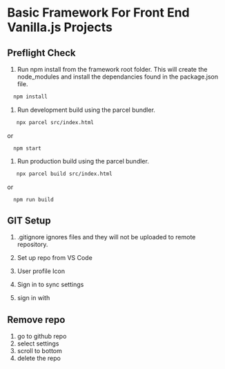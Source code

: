 # Basic Framework For Front End Vanilla.js Projects

## Preflight Check
1. Run npm install from the framework root folder. This will create the node_modules and install the dependancies found in the package.json file.
```bash
  npm install
```

1. Run development build using the parcel bundler.
```bash
   npx parcel src/index.html
```
or
```
  npm start
```

1. Run production build using the parcel bundler.
```bash
   npx parcel build src/index.html
```
or
```
  npm run build
```


## GIT Setup
1. .gitignore ignores files and they will not be uploaded to remote repository.

1. Set up repo from VS Code
1. User profile Icon
1. Sign in to sync settings
1. sign in with 

## Remove repo
1. go to github repo
1. select settings
1. scroll to bottom
1. delete the repo